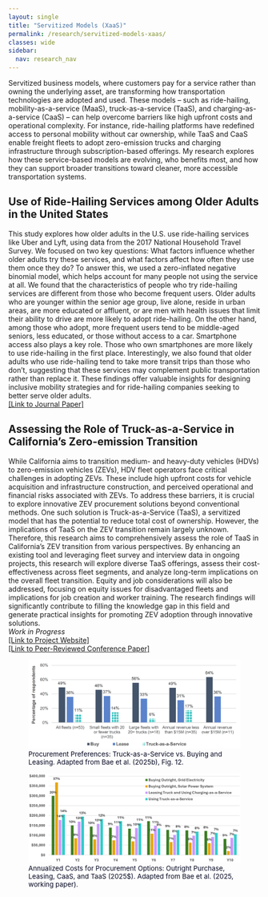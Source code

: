 ```yaml
---
layout: single
title: "Servitized Models (XaaS)"
permalink: /research/servitized-models-xaas/
classes: wide
sidebar:
  nav: research_nav
---
```


Servitized business models, where customers pay for a service rather than owning the underlying asset, are transforming how transportation technologies are adopted and used. These models – such as ride-hailing, mobility-as-a-service (MaaS), truck-as-a-service (TaaS), and charging-as-a-service (CaaS) – can help overcome barriers like high upfront costs and operational complexity. For instance, ride-hailing platforms have redefined access to personal mobility without car ownership, while TaaS and CaaS enable freight fleets to adopt zero-emission trucks and charging infrastructure through subscription-based offerings. My research explores how these service-based models are evolving, who benefits most, and how they can support broader transitions toward cleaner, more accessible transportation systems.

## Use of Ride-Hailing Services among Older Adults in the United States
This study explores how older adults in the U.S. use ride-hailing services like Uber and Lyft, using data from the 2017 National Household Travel Survey. We focused on two key questions: What factors influence whether older adults try these services, and what factors affect how often they use them once they do? To answer this, we used a zero-inflated negative binomial model, which helps account for many people not using the service at all. We found that the characteristics of people who try ride-hailing services are different from those who become frequent users. Older adults who are younger within the senior age group, live alone, reside in urban areas, are more educated or affluent, or are men with health issues that limit their ability to drive are more likely to adopt ride-hailing. On the other hand, among those who adopt, more frequent users tend to be middle-aged seniors, less educated, or those without access to a car. Smartphone access also plays a key role. Those who own smartphones are more likely to use ride-hailing in the first place. Interestingly, we also found that older adults who use ride-hailing tend to take more transit trips than those who don’t, suggesting that these services may complement public transportation rather than replace it. These findings offer valuable insights for designing inclusive mobility strategies and for ride-hailing companies seeking to better serve older adults.  
[[Link to Journal Paper]](https://doi.org/10.1177/0361198119835511)  

## Assessing the Role of Truck-as-a-Service in California’s Zero-emission Transition
While California aims to transition medium- and heavy-duty vehicles (HDVs) to zero-emission vehicles (ZEVs), HDV fleet operators face critical challenges in adopting ZEVs. These include high upfront costs for vehicle acquisition and infrastructure construction, and perceived operational and financial risks associated with ZEVs. To address these barriers, it is crucial to explore innovative ZEV procurement solutions beyond conventional methods. One such solution is Truck-as-a-Service (TaaS), a servitized model that has the potential to reduce total cost of ownership. However, the implications of TaaS on the ZEV transition remain largely unknown. Therefore, this research aims to comprehensively assess the role of TaaS in California’s ZEV transition from various perspectives. By enhancing an existing tool and leveraging fleet survey and interview data in ongoing projects, this research will explore diverse TaaS offerings, assess their cost-effectiveness across fleet segments, and analyze long-term implications on the overall fleet transition. Equity and job considerations will also be addressed, focusing on equity issues for disadvantaged fleets and implications for job creation and worker training. The research findings will significantly contribute to filling the knowledge gap in this field and generate practical insights for promoting ZEV adoption through innovative solutions.  
_*Work in Progress*_  
[[Link to Project Website]](https://ucits.org/projects/assessing-the-role-of-truck-as-a-service-in-californias-zero-emission-transition/)  
[[Link to Peer-Reviewed Conference Paper]](https://escholarship.org/uc/item/5cf1w75g)  

<figure>
  <img src="/assets/images/taas-buy-lease-preference-bae2025c.png" alt="Procurement Preferences: Truck-as-a-Service vs. Buying and Leasing" class="zoom--enabled">
  <figcaption style="font-size: 0.95em; color: #050821;">Procurement Preferences: Truck-as-a-Service vs. Buying and Leasing. Adapted from Bae et al. (2025b), Fig. 12.</figcaption>
</figure>

<figure>
  <img src="/assets/images/annualized-costs-procurement-options-bae2025-wp.png" alt="Annualized Costs for Procurement Options: Outright Purchase, Leasing, CaaS, and TaaS" class="zoom--enabled">
  <figcaption style="font-size: 0.95em; color: #050821;">Annualized Costs for Procurement Options: Outright Purchase, Leasing, CaaS, and TaaS (2025$). Adapted from Bae et al. (2025, working paper).</figcaption>
</figure>
